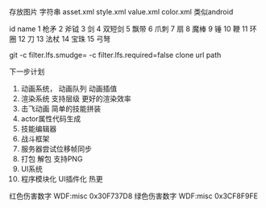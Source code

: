 存放图片
字符串
asset.xml
style.xml
value.xml
color.xml
类似android

id	name
1	枪矛
2	斧钺
3	剑
4	双短剑
5	飘带
6	爪刺
7	扇
8	魔棒
9	锤
10	鞭
11	环圈
12	刀
13	法杖
14	宝珠
15	弓弩

git -c filter.lfs.smudge= -c filter.lfs.required=false clone url path

下一步计划

1. 动画系统， 动画队列 动画插值
2. 渲染系统 支持层级 更好的渲染效率
3. 击飞动画 简单的技能拼装
4. actor属性代码生成
5. 技能编辑器
6. 战斗框架
7. 服务器尝试位移帧同步
8. 打包 解包 支持PNG
9. UI系统
10. 程序模块化 UI插件化 热更


红色伤害数字 WDF:misc  0x30F737D8
绿色伤害数字 WDF:misc  0x3CF8F9FE


